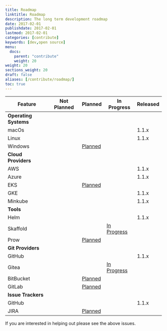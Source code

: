 ```yaml
---
title: Roadmap
linktitle: Roadmap
description: The long term development roadmap
date: 2017-02-01
publishdate: 2017-02-01
lastmod: 2017-02-01
categories: [contribute]
keywords: [dev,open source]
menu:
  docs:
    parent: "contribute"
    weight: 20
weight: 20
sections_weight: 20
draft: false
aliases: [/contribute/roadmap/]
toc: true
---
```


| Feature | Not Planned | Planned | In Progress | Released |
| --- | --- | --- | --- | --- |
| **Operating Systems** | | | | |
| macOs | | | | 1.1.x |
| Linux | | | | 1.1.x |
| Windows  | | [Planned](https://github.com/jenkins-x/jx/issues/228) | | |
| **Cloud Providers** | | | | |
| AWS | | | | 1.1.x |
| Azure | | | | 1.1.x |
| EKS  | | [Planned](https://github.com/jenkins-x/jx/issues/87) | | |
| GKE | | | | 1.1.x |
| Minkube | | | | 1.1.x |
| **Tools** | | | | |
| Helm | | | | 1.1.x |
| Skaffold | | | [In Progress](https://github.com/jenkins-x/jx/issues/433) | | 
| Prow | | [Planned](https://github.com/jenkins-x/jx/issues/434) | | |
| **Git Providers** | | | | |
| GitHub | | | | 1.1.x |
| Gitea | | | [In Progress](https://github.com/jenkins-x/jx/issues/432) | |
| BitBucket | | [Planned](https://github.com/jenkins-x/jx/issues/36) | | |
| GitLab | | [Planned](https://github.com/jenkins-x/jx/issues/40) | | |
| **Issue Trackers** | | | | |
| GitHub | | | | 1.1.x |
| JIRA | | [Planned](https://github.com/jenkins-x/jx/issues/430) | |

If you are interested in helping out please see the above issues.

